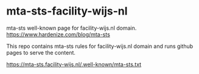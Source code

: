 # mta-sts-facility-wijs-nl

mta-sts well-known page for facility-wijs.nl domain. https://www.hardenize.com/blog/mta-sts

This repo contains mta-sts rules for facility-wijs.nl domain and runs github pages to serve the content.

https://mta-sts.facility-wijs.nl/.well-known/mta-sts.txt
